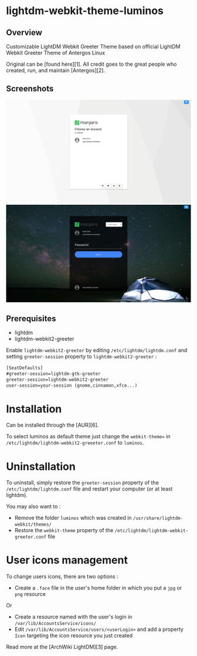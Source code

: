 # lightdm-webkit-theme-luminos


## Overview

Customizable LightDM Webkit Greeter Theme based on official LightDM Webkit Greeter Theme of Antergos Linux

Original can be [found here][1]. All credit goes to the great people who 
created, run, and maintain [Antergos][2].

## Screenshots
<img src="img/Screenshot1.png" alt="screenshot1" />
<img src="img/Screenshot2.png" alt="screenshot2" />

## Prerequisites

* lightdm
* lightdm-webkit2-greeter

Enable `lightdm-webkit2-greeter` by editing `/etc/lightdm/lightdm.conf` and setting `greeter-session` property to `lightdm-webkit2-greeter` :

```
[SeatDefaults]
#greeter-session=lightdm-gtk-greeter
greeter-session=lightdm-webkit2-greeter
user-session=your-session (gnome,cinnamon,xfce...)

```

# Installation

Can be installed through the [AUR][6].

To select luminos as default theme just change the `webkit-theme=`  in `/etc/lightdm/lightdm-webkit2-greeeter.conf`
to `luminos`.

# Uninstallation

To uninstall, simply restore the `greeter-session` property of the `/etc/lightdm/lightdm.conf` file and restart your computer (or at least lightdm).

You may also want to :
* Remove the folder `luminos` which was created in `/usr/share/lightdm-webkit/themes/`
* Restore the `webkit-theme` property of the `/etc/lightdm/lightdm-webkit-greeter.conf` file

# User icons management

To change users icons, there are two options :

* Create a `.face` file in the user's home folder in which you put a `jpg` or `png` resource

Or 

* Create a resource named with the user's login in `/var/lib/AccountsService/icons/`
* Edit `/var/lib/AccountsService/users/<userLogin>` and add a property `Icon` targeting the icon resource you just created

Read more at the [ArchWiki LightDM][3] page.

